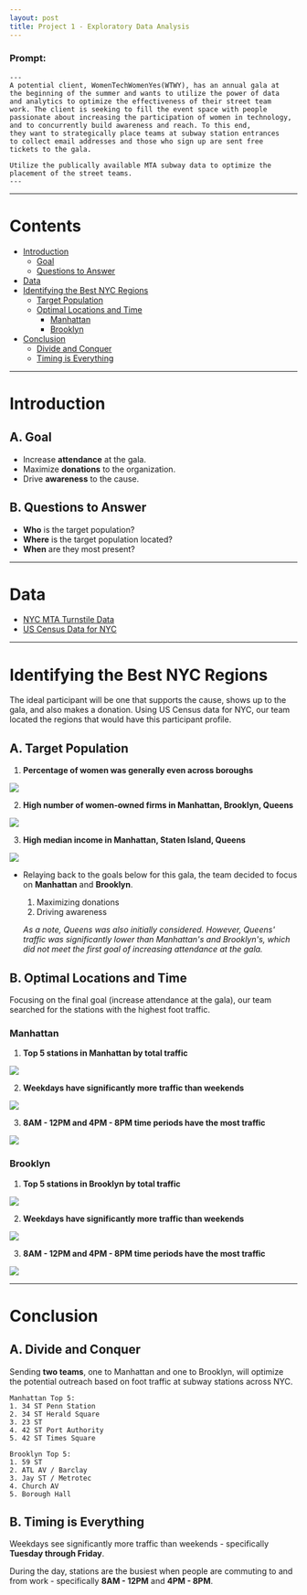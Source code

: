 ```yaml
---
layout: post
title: Project 1 - Exploratory Data Analysis
---
```


### Prompt:
```
---
A potential client, WomenTechWomenYes(WTWY), has an annual gala at 
the beginning of the summer and wants to utilize the power of data 
and analytics to optimize the effectiveness of their street team 
work. The client is seeking to fill the event space with people 
passionate about increasing the participation of women in technology,
and to concurrently build awareness and reach. To this end, 
they want to strategically place teams at subway station entrances
to collect email addresses and those who sign up are sent free
tickets to the gala. 

Utilize the publically available MTA subway data to optimize the 
placement of the street teams. 
---
```

-----

# Contents

- [Introduction](#introduction)
  - [Goal](#goal)
  - [Questions to Answer](#questions-to-answer)
- [Data](#data)
- [Identifying the Best NYC Regions](#identifying)
  - [Target Population](#target)
  - [Optimal Locations and Time](#optimal)
  	- [Manhattan](#manhattan)
  	- [Brooklyn](#brooklyn)
- [Conclusion](#conclusion)
  - [Divide and Conquer](#divide)
  - [Timing is Everything](#timing)

-----

# Introduction <a name="introduction"></a>

## A. Goal <a name="goal"></a>
* Increase **attendance** at the gala.
* Maximize **donations** to the organization.
* Drive **awareness** to the cause.

## B. Questions to Answer <a name="questions-to-answer"></a>
* **Who** is the target population?
* **Where** is the target population located?
* **When** are they most present?

-----

# Data <a name="data"></a>
* [NYC MTA Turnstile Data](http://web.mta.info/developers/turnstile.html)
* [US Census Data for NYC](https://www.census.gov/quickfacts/fact/table/kingscountybrooklynboroughnewyork,queenscountyqueensboroughnewyork,richmondcountystatenislandboroughnewyork,newyorkcountymanhattanboroughnewyork,bronxcountybronxboroughnewyork,newyorkcitynewyork/PST045219)

-----

# Identifying the Best NYC Regions <a name="identifying"></a>

The ideal participant will be one that supports the cause, shows up to the gala, and also makes a donation. Using US Census data for NYC, our team located the regions that would have this participant profile.

## A. Target Population <a name="target"></a>

1. **Percentage of women was generally even across boroughs**
<img src="{{ site.url }}/images/Percentageofwomen.png">


2. **High number of women-owned firms in Manhattan, Brooklyn, Queens**
<img src="{{ site.url }}/images/Women_Owned_Firms.png">


3. **High median income in Manhattan, Staten Island, Queens**
<img src="{{ site.url }}/images/Median_Income.png">

* Relaying back to the goals below for this gala, the team decided to focus on **Manhattan** and **Brooklyn**.
	1. Maximizing donations
	2. Driving awareness

	*As a note, Queens was also initially considered. However, Queens' traffic was significantly lower than Manhattan's and Brooklyn's, which did not meet the first goal of increasing attendance at the gala.*

## B. Optimal Locations and Time <a name="optimal"></a>

Focusing on the final goal (increase attendance at the gala), our team searched for the stations with the highest foot traffic.

### Manhattan <a name="manhattan"></a>
	
1. **Top 5 stations in Manhattan by total traffic**
<img src="{{ site.url }}/images/Manhattan_Volume.png">

2. **Weekdays have significantly more traffic than weekends**
<img src="{{ site.url }}/images/Manhattan_Weekly.png">

3. **8AM - 12PM and 4PM - 8PM time periods have the most traffic**
<img src="{{ site.url }}/images/Manhattan_Hourly.png">

### Brooklyn <a name="brooklyn"></a>

1. **Top 5 stations in Brooklyn by total traffic**
<img src="{{ site.url }}/images/Brooklyn_Volume.png">

2. **Weekdays have significantly more traffic than weekends**
<img src="{{ site.url }}/images/Brooklyn_Weekly.png">

3. **8AM - 12PM and 4PM - 8PM time periods have the most traffic**
<img src="{{ site.url }}/images/Brooklyn_Hourly.png">

-----

# Conclusion <a name="conclusion"></a>

## A. Divide and Conquer <a name="divide"></a>

Sending **two teams**, one to Manhattan and one to Brooklyn, will optimize the potential outreach based on foot traffic at subway stations across NYC.

	Manhattan Top 5:
	1. 34 ST Penn Station
	2. 34 ST Herald Square
	3. 23 ST
	4. 42 ST Port Authority
	5. 42 ST Times Square

	Brooklyn Top 5:
	1. 59 ST
	2. ATL AV / Barclay
	3. Jay ST / Metrotec
	4. Church AV
	5. Borough Hall

## B. Timing is Everything <a name="timing"></a>

Weekdays see significantly more traffic than weekends - specifically **Tuesday through Friday**.

During the day, stations are the busiest when people are commuting to and from work - specifically **8AM - 12PM** and **4PM - 8PM**.

